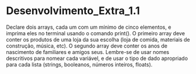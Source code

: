 # Desenvolvimento_Extra_1.1
 Declare dois arrays, cada um com um mínimo de cinco elementos, e imprima eles no terminal usando o comando print(). O primeiro array deve conter os produtos de uma loja da sua escolha (loja de comida, materiais de construção, música, etc). O segundo array deve conter os anos de nascimento de familiares e amigos seus. Lembre-se de usar nomes descritivos para nomear cada variável, e de usar o tipo de dado apropriado para cada lista (strings, booleanos, números inteiros, floats).
